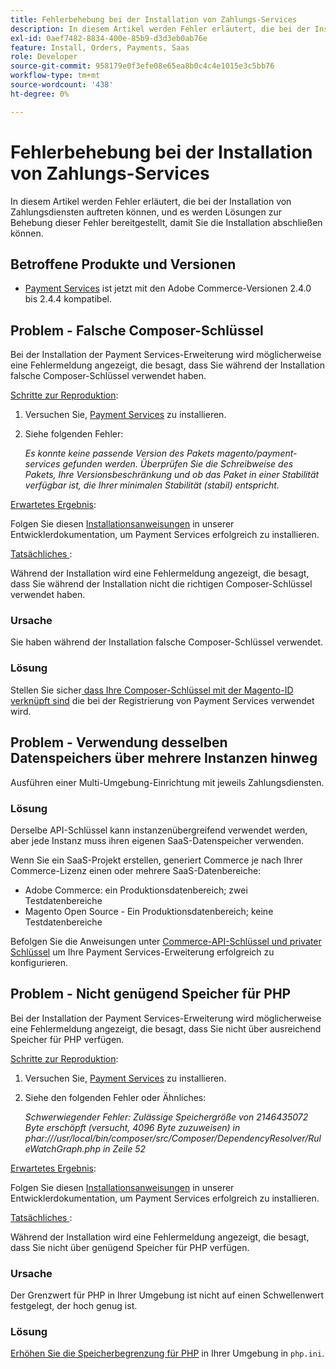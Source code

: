 ```yaml
---
title: Fehlerbehebung bei der Installation von Zahlungs-Services
description: In diesem Artikel werden Fehler erläutert, die bei der Installation von Zahlungsdiensten auftreten können, und es werden Lösungen zur Behebung dieser Fehler bereitgestellt, damit Sie die Installation abschließen können.
exl-id: 0aef7482-8834-400e-85b9-d3d3eb0ab76e
feature: Install, Orders, Payments, Saas
role: Developer
source-git-commit: 958179e0f3efe08e65ea8b0c4c4e1015e3c5bb76
workflow-type: tm+mt
source-wordcount: '438'
ht-degree: 0%

---
```


# Fehlerbehebung bei der Installation von Zahlungs-Services

In diesem Artikel werden Fehler erläutert, die bei der Installation von Zahlungsdiensten auftreten können, und es werden Lösungen zur Behebung dieser Fehler bereitgestellt, damit Sie die Installation abschließen können.

## Betroffene Produkte und Versionen

* [Payment Services](https://marketplace.magento.com/magento-payment-services.html) ist jetzt mit den Adobe Commerce-Versionen 2.4.0 bis 2.4.4 kompatibel.

## Problem - Falsche Composer-Schlüssel

Bei der Installation der Payment Services-Erweiterung wird möglicherweise eine Fehlermeldung angezeigt, die besagt, dass Sie während der Installation falsche Composer-Schlüssel verwendet haben.

<u>Schritte zur Reproduktion</u>:

1. Versuchen Sie, [Payment Services](https://experienceleague.adobe.com/docs/commerce-merchant-services/payment-services/get-started/install.html?lang=de) zu installieren.
1. Siehe folgenden Fehler:

   *Es konnte keine passende Version des Pakets magento/payment-services gefunden werden. Überprüfen Sie die Schreibweise des Pakets, Ihre Versionsbeschränkung und ob das Paket in einer Stabilität verfügbar ist, die Ihrer minimalen Stabilität (stabil) entspricht.*

<u>Erwartetes Ergebnis</u>:

Folgen Sie diesen [Installationsanweisungen](https://experienceleague.adobe.com/docs/commerce-merchant-services/payment-services/get-started/install.html?lang=de) in unserer Entwicklerdokumentation, um Payment Services erfolgreich zu installieren.

<u>Tatsächliches </u>:

Während der Installation wird eine Fehlermeldung angezeigt, die besagt, dass Sie während der Installation nicht die richtigen Composer-Schlüssel verwendet haben.

### Ursache

Sie haben während der Installation falsche Composer-Schlüssel verwendet.

### Lösung

Stellen Sie sicher[ dass Ihre Composer-Schlüssel mit der Magento-ID verknüpft sind](https://experienceleague.adobe.com/docs/commerce-merchant-services/payment-services/get-started/install.html?lang=de#incorrect-composer-keys) die bei der Registrierung von Payment Services verwendet wird.

## Problem - Verwendung desselben Datenspeichers über mehrere Instanzen hinweg

Ausführen einer Multi-Umgebung-Einrichtung mit jeweils Zahlungsdiensten.

### Lösung

Derselbe API-Schlüssel kann instanzenübergreifend verwendet werden, aber jede Instanz muss ihren eigenen SaaS-Datenspeicher verwenden.

Wenn Sie ein SaaS-Projekt erstellen, generiert Commerce je nach Ihrer Commerce-Lizenz einen oder mehrere SaaS-Datenbereiche:

* Adobe Commerce: ein Produktionsdatenbereich; zwei Testdatenbereiche
* Magento Open Source - Ein Produktionsdatenbereich; keine Testdatenbereiche

Befolgen Sie die Anweisungen unter [Commerce-API-Schlüssel und privater Schlüssel](https://experienceleague.adobe.com/docs/commerce-merchant-services/payment-services/get-started/connect.html?lang=de#obtain-api-credentials) um Ihre Payment Services-Erweiterung erfolgreich zu konfigurieren.

## Problem - Nicht genügend Speicher für PHP

Bei der Installation der Payment Services-Erweiterung wird möglicherweise eine Fehlermeldung angezeigt, die besagt, dass Sie nicht über ausreichend Speicher für PHP verfügen.

<u>Schritte zur Reproduktion</u>:

1. Versuchen Sie, [Payment Services](https://experienceleague.adobe.com/docs/commerce-merchant-services/payment-services/get-started/install.html?lang=de) zu installieren.
1. Siehe den folgenden Fehler oder Ähnliches:

   *Schwerwiegender Fehler: Zulässige Speichergröße von 2146435072 Byte erschöpft (versucht, 4096 Byte zuzuweisen) in phar:///usr/local/bin/composer/src/Composer/DependencyResolver/RuleWatchGraph.php in Zeile 52*

<u>Erwartetes Ergebnis</u>:

Folgen Sie diesen [Installationsanweisungen](https://experienceleague.adobe.com/docs/commerce-merchant-services/payment-services/get-started/install.html?lang=de) in unserer Entwicklerdokumentation, um Payment Services erfolgreich zu installieren.

<u>Tatsächliches </u>:

Während der Installation wird eine Fehlermeldung angezeigt, die besagt, dass Sie nicht über genügend Speicher für PHP verfügen.

### Ursache

Der Grenzwert für PHP in Ihrer Umgebung ist nicht auf einen Schwellenwert festgelegt, der hoch genug ist.

### Lösung

[Erhöhen Sie die Speicherbegrenzung für PHP](https://experienceleague.adobe.com/docs/commerce-merchant-services/payment-services/get-started/install.html?lang=de#not-enough-memory-for-php) in Ihrer Umgebung in `php.ini`.

